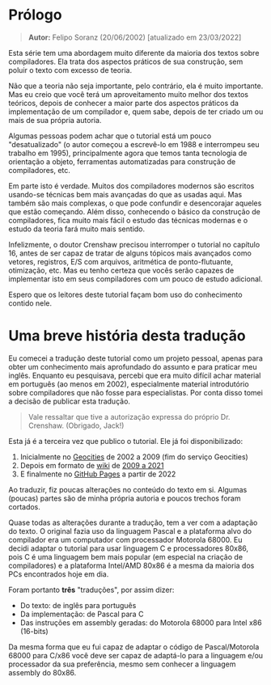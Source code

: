 # Prólogo

> **Autor:** Felipo Soranz (20/06/2002) [atualizado em 23/03/2022]

Esta série tem uma abordagem muito diferente da maioria dos textos sobre compiladores. Ela trata dos aspectos práticos de sua construção, sem poluir o texto com excesso de teoria.

Não que a teoria não seja importante, pelo contrário, ela é muito importante. Mas eu creio que você terá um aproveitamento muito melhor dos textos teóricos, depois de conhecer a maior parte dos aspectos práticos da implementação de um compilador e, quem sabe, depois de ter criado um ou mais de sua própria autoria.

Algumas pessoas podem achar que o tutorial está um pouco "desatualizado" (o autor começou a escrevê-lo em 1988 e interrompeu seu trabalho em 1995), principalmente agora que temos tanta tecnologia de orientação a objeto, ferramentas automatizadas para construção de compiladores, etc.

Em parte isto é verdade. Muitos dos compiladores modernos são escritos usando-se técnicas bem mais avançadas do que as usadas aqui. Mas também são mais complexas, o que pode confundir e desencorajar aqueles que estão começando. Além disso, conhecendo o básico da construção de compiladores, fica muito mais fácil o estudo das técnicas modernas e o estudo da teoria fará muito mais sentido.

Infelizmente, o doutor Crenshaw precisou interromper o tutorial no capítulo 16, antes de ser capaz de tratar de alguns tópicos mais avançados como vetores, registros, E/S com arquivos, aritmética de ponto-flutuante, otimização, etc. Mas eu tenho certeza que vocês serão capazes de implementar isto em seus compiladores com um pouco de estudo adicional.

Espero que os leitores deste tutorial façam bom uso do conhecimento contido nele.

# Uma breve história desta tradução

Eu comecei a tradução deste tutorial como um projeto pessoal, apenas para obter um conhecimento mais aprofundado do assunto e para praticar meu inglês. Enquanto eu pesquisava, percebi que era muito difícil achar material em português (ao menos em 2002), especialmente material introdutório sobre compiladores que não fosse para especialistas. Por conta disso tomei a decisão de publicar esta tradução.

> Vale ressaltar que tive a autorização expressa do próprio Dr. Crenshaw. (Obrigado, Jack!)

Esta já é a terceira vez que publico o tutorial. Ele já foi disponibilizado:

1. Inicialmente no [Geocities](https://web.archive.org/web/20090724192500/http://br.geocities.com/feliposz/compiladores/crenshaw/index.html) de 2002 a 2009 (fim do serviço Geocities)
2. Depois em formato de [wiki](http://tutorialcompiladores.pbworks.com/) de [2009 a 2021](https://web.archive.org/web/20211101000000*/http://tutorialcompiladores.pbworks.com/)
3. E finalmente no [GitHub Pages](https://feliposz.github.io/tutorial-compiladores/) a partir de 2022

Ao traduzir, fiz poucas alterações no conteúdo do texto em si. Algumas (poucas) partes são de minha própria autoria e poucos trechos foram cortados.

Quase todas as alterações durante a tradução, tem a ver com a adaptação do texto. O original fazia uso da linguagem Pascal e a plataforma alvo do compilador era um computador com processador Motorola 68000. Eu decidi adaptar o tutorial para usar linguagem C e processadores 80x86, pois C é uma linguagem bem mais popular (em especial na criação de compiladores) e a plataforma Intel/AMD 80x86 é a mesma da maioria dos PCs encontrados hoje em dia.

Foram portanto **três** "traduções", por assim dizer:
- Do texto: de inglês para português
- Da implementação: de Pascal para C
- Das instruções em assembly geradas: do Motorola 68000 para Intel x86 (16-bits)

Da mesma forma que eu fui capaz de adaptar o código de Pascal/Motorola 68000 para C/x86 você deve ser capaz de adaptá-lo para a linguagem e/ou processador da sua preferência, mesmo sem conhecer a linguagem assembly do 80x86.
